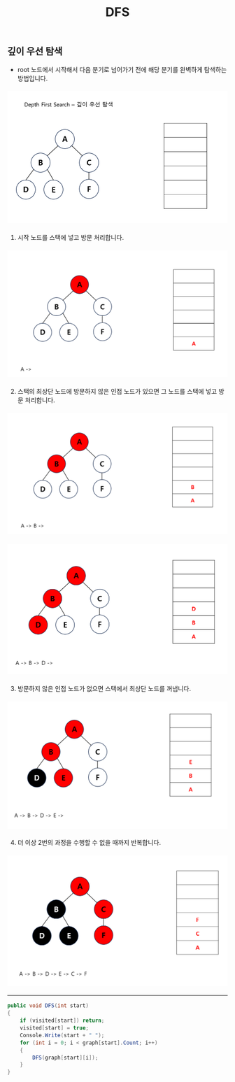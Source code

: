 ﻿---
layout: simple
title: "DFS"
---

## 깊이 우선 탐색
- root 노드에서 시작해서 다음 분기로 넘어가기 전에 해당 분기를 완벽하게 탐색하는 방법입니다.


#### ![](dfs1.png)
1. 시작 노드를 스택에 넣고 방문 처리합니다.
#### ![](dfs2.png)
2. 스택의 최상단 노드에 방문하지 않은 인접 노드가 있으면 그 노드를 스택에 넣고 방문 처리합니다.
#### ![](dfs3.png)
#### ![](dfs4.png)
3. 방문하지 않은 인접 노드가 없으면 스택에서 최상단 노드를 꺼냅니다.
#### ![](dfs5.png)
4. 더 이상 2번의 과정을 수행할 수 없을 때까지 반복합니다.
#### ![](dfs6.png)


---

```csharp
public void DFS(int start)
{
    if (visited[start]) return;
    visited[start] = true;
    Console.Write(start + " ");
    for (int i = 0; i < graph[start].Count; i++)
    {
        DFS(graph[start][i]);
    }
}
```
